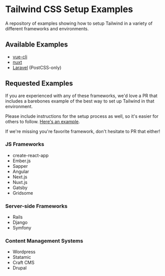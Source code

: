 # Tailwind CSS Setup Examples

A repository of examples showing how to setup Tailwind in a variety of different frameworks and environments.

## Available Examples

- [vue-cli](examples/vue-cli)
- [nuxt](examples/nuxt)
- [Laravel](examples/laravel) (PostCSS-only)

## Requested Examples

If you are experienced with any of these frameworks, we'd love a PR that includes a barebones example of the best way to set up Tailwind in that environment.

Please include instructions for the setup process as well, so it's easier for others to follow. [Here's an example](examples/vue-cli/README.md).

If we're missing you're favorite framework, don't hesitate to PR that either!

### JS Frameworks

- create-react-app
- Ember.js
- Sapper
- Angular
- Next.js
- Nuxt.js
- Gatsby
- Gridsome

### Server-side Frameworks

- Rails
- Django
- Symfony

### Content Management Systems

- Wordpress
- Statamic
- Craft CMS
- Drupal
